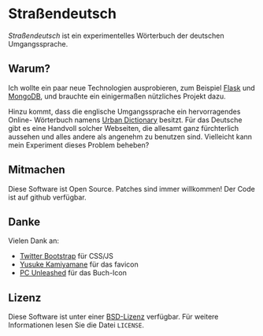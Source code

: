 Straßendeutsch
==============

*Straßendeutsch* ist ein experimentelles Wörterbuch der deutschen
Umgangssprache.

Warum?
------

Ich wollte ein paar neue Technologien ausprobieren, zum Beispiel [Flask][flask]
und [MongoDB][mongodb], und brauchte ein einigermaßen nützliches Projekt dazu.

Hinzu kommt, dass die englische Umgangssprache ein hervorragendes Online-
Wörterbuch namens [Urban Dictionary][ud] besitzt. Für das Deutsche gibt es
eine Handvoll solcher Webseiten, die allesamt ganz fürchterlich aussehen und
alles andere als angenehm zu benutzen sind. Vielleicht kann mein Experiment
dieses Problem beheben?

[flask]: http://flask.pocoo.org/
[mongodb]: http://www.mongodb.org/
[ud]: http://www.urbandictionary.com/

Mitmachen
---------

Diese Software ist Open Source. Patches sind immer willkommen! Der Code ist
auf github verfügbar.

[gh-wb]: https://github.com/fwenzel/woerterbuch


Danke
-----
Vielen Dank an:

* [Twitter Bootstrap](http://twitter.github.com/bootstrap/) für CSS/JS
* [Yusuke Kamiyamane](http://p.yusukekamiyamane.com/) für das favicon
* [PC Unleashed](http://www.iconfinder.com/icondetails/62105/256/books_learn_school_study_icon)
  für das Buch-Icon


Lizenz
------
Diese Software ist unter einer [BSD-Lizenz][BSD] verfügbar. Für weitere
Informationen lesen Sie die Datei ``LICENSE``.

[BSD]: http://www.opensource.org/licenses/bsd-license.php


